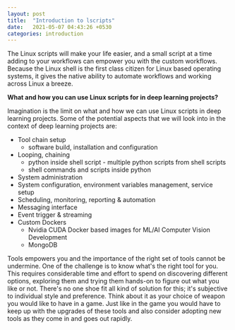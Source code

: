 ```yaml
---
layout: post
title:  "Introduction to lscripts"
date:   2021-05-07 04:43:26 +0530
categories: introduction
---
```



The Linux scripts will make your life easier, and a small script at a time adding to your workflows can empower you with the custom workflows. Because the Linux shell is the first class citizen for Linux based operating systems, it gives the native ability to automate workflows and working across Linux a breeze.


**What and how you can use Linux scripts for in deep learning projects?**

Imagination is the limit on what and how we can use Linux scripts in deep learning projects. Some of the potential aspects that we will look into in the context of deep learning projects are:

* Tool chain setup
  * software build, installation and configuration
* Looping, chaining
  * python inside shell script - multiple python scripts from shell scripts
  * shell commands and scripts inside python
* System administration
* System configuration, environment variables management, service setup
* Scheduling, monitoring, reporting & automation
* Messaging interface
* Event trigger & streaming
* Custom Dockers
  * Nvidia CUDA Docker based images for ML/AI Computer Vision Development
  * MongoDB


Tools empowers you and the importance of the right set of tools cannot be undermine. One of the challenge is to know what's the right tool for you. This requires considerable time and effort to spend on discovering different options, exploring them and trying them hands-on to figure out what you like or not. There's no one shoe fit all kind of solution for this; it's subjective to individual style and preference. Think about it as your choice of weapon you would like to have in a game. Just like in the game you would have to keep up with the upgrades of these tools and also consider adopting new tools as they come in and goes out rapidly.
